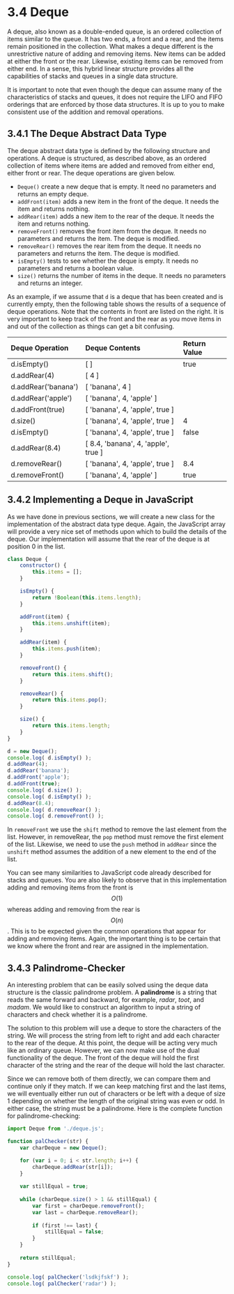 # 3.4 Deque

A deque, also known as a double-ended queue, is an ordered collection of items similar to the queue. It has two ends, a front and a rear, and the items remain positioned in the collection. What makes a deque different is the unrestrictive nature of adding and removing items. New items can be added at either the front or the rear. Likewise, existing items can be removed from either end. In a sense, this hybrid linear structure provides all the capabilities of stacks and queues in a single data structure.

It is important to note that even though the deque can assume many of the characteristics of stacks and queues, it does not require the LIFO and FIFO orderings that are enforced by those data structures. It is up to you to make consistent use of the addition and removal operations.

## 3.4.1 The Deque Abstract Data Type

The deque abstract data type is defined by the following structure and operations. A deque is structured, as described above, as an ordered collection of items where items are added and removed from either end, either front or rear. The deque operations are given below.

* `Deque()` create a new deque that is empty. It need no parameters and returns an empty deque.
* `addFront(item)` adds a new item in the front of the deque. It needs the item and returns nothing.
* `addRear(item)` adds a new item to the rear of the deque. It needs the item and returns nothing.
* `removeFront()` removes the front item from the deque. It needs no parameters and returns the item. The deque is modified.
* `removeRear()` removes the rear item from the deque. It needs no parameters and returns the item. The deque is modified.
* `isEmpty()` tests to see whether the deque is empty. It needs no parameters and returns a boolean value.
* `size()` returns the number of items in the deque. It needs no parameters and returns an integer.

As an example, if we assume that `d` is a deque that has been created and is currently empty, then the following table shows the results of a sequence of deque operations. Note that the contents in front are listed on the right. It is very important to keep track of the front and the rear as you move items in and out of the collection as things can get a bit confusing.

| Deque Operation | Deque Contents | Return Value |
| :--- | :--- | :--- |
| d.isEmpty\(\) | \[ \] | true |
| d.addRear\(4\) | \[ 4 \] |  |
| d.addRear\('banana'\) | \[ 'banana', 4 \] |  |
| d.addRear\('apple'\) | \[ 'banana', 4, 'apple' \] |  |
| d.addFront\(true\) | \[ 'banana', 4, 'apple', true \] |  |
| d.size\(\) | \[ 'banana', 4, 'apple', true \] | 4 |
| d.isEmpty\(\) | \[ 'banana', 4, 'apple', true \] | false |
| d.addRear\(8.4\) | \[ 8.4, 'banana', 4, 'apple', true \] |  |
| d.removeRear\(\) | \[ 'banana', 4, 'apple', true \] | 8.4 |
| d.removeFront\(\) | \[ 'banana', 4, 'apple' \] | true |

## 3.4.2 Implementing a Deque in JavaScript

As we have done in previous sections, we will create a new class for the implementation of the abstract data type deque. Again, the JavaScript array will provide a very nice set of methods upon which to build the details of the deque. Our implementation will assume that the rear of the deque is at position 0 in the list.

```js
class Deque {
    constructor() {
        this.items = [];
    }

    isEmpty() {
        return !Boolean(this.items.length);
    }

    addFront(item) {
        this.items.unshift(item);
    }

    addRear(item) {
        this.items.push(item);
    }

    removeFront() {
        return this.items.shift();
    }

    removeRear() {
        return this.items.pop();
    }

    size() {
        return this.items.length;
    }
}

d = new Deque();
console.log( d.isEmpty() );
d.addRear(4);
d.addRear('banana');
d.addFront('apple');
d.addFront(true);
console.log( d.size() );
console.log( d.isEmpty() );
d.addRear(8.4);
console.log( d.removeRear() );
console.log( d.removeFront() );
```

In `removeFront` we use the `shift` method to remove the last element from the list. However, in removeRear, the `pop` method must remove the first element of the list. Likewise, we need to use the `push` method in `addRear` since the `unshift` method assumes the addition of a new element to the end of the list.

You can see many similarities to JavaScript code already described for stacks and queues. You are also likely to observe that in this implementation adding and removing items from the front is $$O(1)$$ whereas adding and removing from the rear is $$O(n)$$. This is to be expected given the common operations that appear for adding and removing items. Again, the important thing is to be certain that we know where the front and rear are assigned in the implementation.

## 3.4.3 Palindrome-Checker

An interesting problem that can be easily solved using the deque data structure is the classic palindrome problem. A **palindrome** is a string that reads the same forward and backward, for example, _radar_, _toot_, and _madam_. We would like to construct an algorithm to input a string of characters and check whether it is a palindrome.

The solution to this problem will use a deque to store the characters of the string. We will process the string from left to right and add each character to the rear of the deque. At this point, the deque will be acting very much like an ordinary queue. However, we can now make use of the dual functionality of the deque. The front of the deque will hold the first character of the string and the rear of the deque will hold the last character.

Since we can remove both of them directly, we can compare them and continue only if they match. If we can keep matching first and the last items, we will eventually either run out of characters or be left with a deque of size 1 depending on whether the length of the original string was even or odd. In either case, the string must be a palindrome. Here is the complete function for palindrome-checking:

```js
import Deque from './deque.js';

function palChecker(str) {
    var charDeque = new Deque();

    for (var i = 0; i < str.length; i++) {
        charDeque.addRear(str[i]);
    }
    
    var stillEqual = true;
    
    while (charDeque.size() > 1 && stillEqual) {
        var first = charDeque.removeFront();
        var last = charDeque.removeRear();
        
        if (first !== last) {
            stillEqual = false;
        }
    }
    
    return stillEqual;
}

console.log( palChecker('lsdkjfskf') );
console.log( palChecker('radar') );
```



